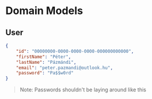 # Domain Models

## User

```json
{
    "id": "00000000-0000-0000-0000-000000000000",
    "firstName": "Péter",
    "lastName": "Pázmándi",
    "email": "peter.pazmandi@outlook.hu",
    "password": "Pa$$w0rd"
}
```

> Note: Passwords shouldn't be laying around like this